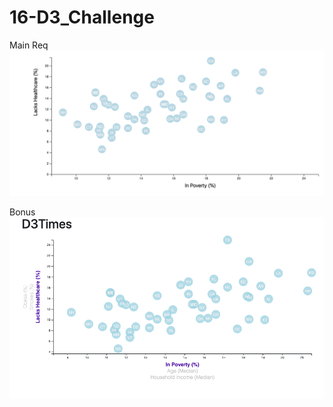 # 16-D3_Challenge

Main Req
![main_req](assets/images/main_req.png)

Bonus
![with_bonus](assets/images/with_bonus.png)